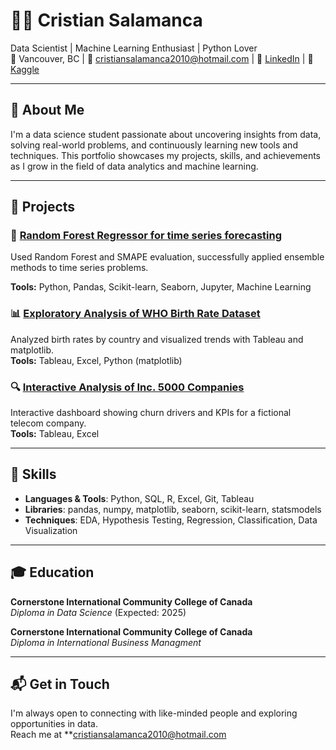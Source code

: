 # 👩‍💻 Cristian Salamanca 

Data Scientist | Machine Learning Enthusiast | Python Lover  
📍 Vancouver, BC | 📧 cristiansalamanca2010@hotmail.com | 💼 [LinkedIn](https://www.linkedin.com/in/cristian-salamanca2529/) | 🧠 [Kaggle](https://www.kaggle.com/cristiansalamanca) 

---

## 📌 About Me

I'm a data science student passionate about uncovering insights from data, solving real-world problems, and continuously learning new tools and techniques. This portfolio showcases my projects, skills, and achievements as I grow in the field of data analytics and machine learning.

---

## 💼 Projects

### 🧠 **[Random Forest Regressor for time series forecasting](https://github.com/Cristian2529/Store_Item_Demand)**  
Used Random Forest and SMAPE evaluation, successfully applied ensemble methods to time series problems.

**Tools:** Python, Pandas, Scikit-learn, Seaborn, Jupyter, Machine Learning

### 📊 **[Exploratory Analysis of WHO Birth Rate Dataset](https://github.com/yourusername/birthrate-eda)**  
Analyzed birth rates by country and visualized trends with Tableau and matplotlib.  
**Tools:** Tableau, Excel, Python (matplotlib)

### 🔍 **[Interactive Analysis of Inc. 5000 Companies](https://public.tableau.com/views/Book1_17465830546520/Story?:language=en-US&:sid=E525C133C3B34AEF882825C0BB6D2BE9-0:0&:redirect=auth&:display_count=n&:origin=viz_share_link)**  
Interactive dashboard showing churn drivers and KPIs for a fictional telecom company.  
**Tools:** Tableau, Excel

---

## 🧰 Skills

- **Languages & Tools**: Python, SQL, R, Excel, Git, Tableau  
- **Libraries**: pandas, numpy, matplotlib, seaborn, scikit-learn, statsmodels  
- **Techniques**: EDA, Hypothesis Testing, Regression, Classification, Data Visualization  

---

## 🎓 Education

**Cornerstone International Community College of Canada**  
*Diploma in Data Science* (Expected: 2025)

**Cornerstone International Community College of Canada**  
*Diploma in International Business Managment* 

---

## 📬 Get in Touch

I'm always open to connecting with like-minded people and exploring opportunities in data.  
Reach me at **cristiansalamanca2010@hotmail.com
